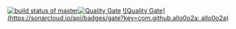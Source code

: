 [![build status of master](https://travis-ci.org/Allo0o2a/Triangle567.svg?branch=master)](https://travis-ci.org/Allo0o2a/Triangle567)[![Quality Gate]( https://sonarqube.com/api/badges/gate?key=team7-ssw567-triangle567)](https://sonarqube.com/dashboard/index/team7-ssw567-triangle567) [![Quality Gate](https://sonarcloud.io/api/badges/gate?key=com.github.allo0o2a: allo0o2a)](https://sonarcloud.io/dashboard/index/com.github.allo0o2a:allo0o2a)
